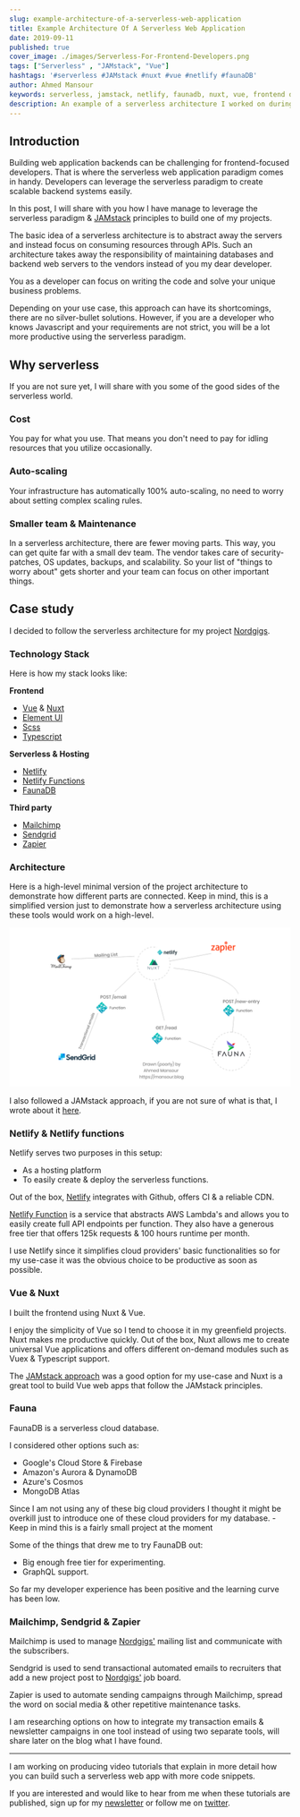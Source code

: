 ```yaml
---
slug: example-architecture-of-a-serverless-web-application
title: Example Architecture Of A Serverless Web Application
date: 2019-09-11
published: true
cover_image: ./images/Serverless-For-Frontend-Developers.png
tags: ["Serverless" , "JAMstack", "Vue"]
hashtags: '#serverless #JAMstack #nuxt #vue #netlify #faunaDB'
author: Ahmed Mansour
keywords: serverless, jamstack, netlify, faunadb, nuxt, vue, frontend developers, scalable infratstructure, netlify functions, sendgrid, zapier, mailchimp, fullstack, development, with serverless, serverless web apps, web, applications
description: An example of a serverless architecture I worked on during building the initial version of Nordgigs.
---
```


## Introduction

Building web application backends can be challenging for frontend-focused developers. That is where the serverless web application paradigm comes in handy. Developers can leverage the serverless paradigm to create scalable backend systems easily.

In this post, I will share with you how I have manage to leverage the serverless paradigm & [JAMstack](/jamstack-what-why-and-how) principles to build one of my projects.

The basic idea of a serverless architecture is to abstract away the servers and instead focus on consuming resources through APIs. Such an architecture takes away the responsibility of maintaining databases and backend web servers to the vendors instead of you my dear developer.

You as a developer can focus on writing the code and solve your unique business problems.

Depending on your use case, this approach can have its shortcomings, there are no silver-bullet solutions. However, if you are a developer who knows Javascript and your requirements are not strict, you will be a lot more productive using the serverless paradigm.

## Why serverless

If you are not sure yet, I will share with you some of the good sides of the serverless world.

### Cost

You pay for what you use. That means you don't need to pay for idling resources that you utilize occasionally.

### Auto-scaling

Your infrastructure has automatically 100% auto-scaling, no need to worry about setting complex scaling rules.

### Smaller team & Maintenance

In a serverless architecture, there are fewer moving parts. This way, you can get quite far with a small dev team. The vendor takes care of security-patches, OS updates, backups, and scalability. So your list of "things to worry about" gets shorter and your team can focus on other important things.

## Case study

I decided to follow the serverless architecture for my project [Nordgigs](http://nordgigs.com).

### Technology Stack

Here is how my stack looks like:

**Frontend**

- [Vue](http://vuejs.org) & [Nuxt](https://nuxtjs.org)
- [Element UI](https://element.eleme.io)
- [Scss](https://sass-lang.com/)
- [Typescript](http://typescript.com)

**Serverless & Hosting**
- [Netlify](https://www.netlify.com/)
- [Netlify Functions](https://www.netlify.com/products/functions/)
- [FaunaDB](https://fauna.com)

**Third party**

- [Mailchimp](http://mailchimp.com)
- [Sendgrid](http://sendgrid.com)
- [Zapier](http://zapier.com)

### Architecture

Here is a high-level minimal version of the project architecture to demonstrate how different parts are connected. Keep in mind, this is a simplified version just to demonstrate how a serverless architecture using these tools would work on a high-level.

![An example of a serverless architecture I worked with.](./images/nordgigs-architecture.png 'An example of a serverless architecture I worked with.')

I also followed a JAMstack approach, if you are not sure of what is that, I wrote about it [here](/jamstack-what-why-and-how).

### Netlify & Netlify functions

Netlify serves two purposes in this setup:

- As a hosting platform
- To easily create & deploy the serverless functions.

Out of the box, [Netlify](https://www.netlify.com/) integrates with Github, offers CI & a reliable CDN.

[Netlify Function](https://www.netlify.com/products/functions/) is a service that abstracts AWS Lambda's and allows you to easily create full API endpoints per function. They also have a generous free tier that offers 125k requests & 100 hours runtime per month.

I use Netlify since it simplifies cloud providers' basic functionalities so for my use-case it was the obvious choice to be productive as soon as possible.

### Vue & Nuxt

I built the frontend using Nuxt & Vue.

I enjoy the simplicity of Vue so I tend to choose it in my greenfield projects.
Nuxt makes me productive quickly. Out of the box, Nuxt allows me to create universal Vue applications and offers different on-demand modules such as Vuex & Typescript support.

The [JAMstack approach](/jamstack-what-why-and-how) was a good option for my use-case and Nuxt is a great tool to build Vue web apps that follow the JAMstack principles.

### Fauna

FaunaDB is a serverless cloud database.

I considered other options such as:

- Google's Cloud Store & Firebase
- Amazon's Aurora & DynamoDB
- Azure's Cosmos
- MongoDB Atlas

Since I am not using any of these big cloud providers I thought it might be overkill just to introduce one of these cloud providers for my database. - Keep in mind this is a fairly small project at the moment

Some of the things that drew me to try FaunaDB out:

- Big enough free tier for experimenting.
- GraphQL support.

So far my developer experience has been positive and the learning curve has been low.

### Mailchimp, Sendgrid & Zapier

Mailchimp is used to manage [Nordgigs'](http://nordgigs.com) mailing list and communicate with the subscribers.

Sendgrid is used to send transactional automated emails to recruiters that add a new project post to [Nordgigs'](http://nordgigs.com) job board.

Zapier is used to automate sending campaigns through Mailchimp, spread the word on social media & other repetitive maintenance tasks.

I am researching options on how to integrate my transaction emails & newsletter campaigns in one tool instead of using two separate tools, will share later on the blog what I have found.

---

I am working on producing video tutorials that explain in more detail how you can build such a serverless web app with more code snippets.

If you are interested and would like to hear from me when these tutorials are published, sign up for my [newsletter](/newsletter) or follow me on [twitter](https://twitter.com/AhmedMansour03/).
